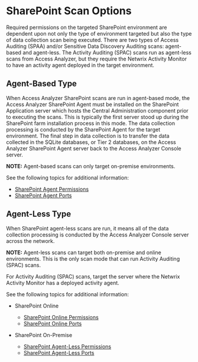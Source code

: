 # SharePoint Scan Options

Required permissions on the targeted SharePoint environment are dependent upon not only the type of
environment targeted but also the type of data collection scan being executed. There are two types
of Access Auditing (SPAA) and/or Sensitive Data Discovery Auditing scans: agent-based and
agent-less. The Activity Auditing (SPAC) scans run as agent-less scans from Access Analyzer, but
they require the Netwrix Activity Monitor to have an activity agent deployed in the target
environment.

## Agent-Based Type

When Access Analyzer SharePoint scans are run in agent-based mode, the Access Analyzer SharePoint
Agent must be installed on the SharePoint Application server which hosts the Central Administration
component prior to executing the scans. This is typically the first server stood up during the
SharePoint farm installation process in this mode. The data collection processing is conducted by
the SharePoint Agent for the target environment. The final step in data collection is to transfer
the data collected in the SQLite databases, or Tier 2 databases, on the Access Analyzer SharePoint
Agent server back to the Access Analyzer Console server.

**NOTE:** Agent-based scans can only target on-premise environments.

See the following topics for additional information:

- [SharePoint Agent Permissions](/docs/accessanalyzer/12.0/requirements/solutions/sharepoint/agentpermissions.md)
- [SharePoint Agent Ports](/docs/accessanalyzer/12.0/requirements/solutions/sharepoint/agentports.md)

## Agent-Less Type

When SharePoint agent-less scans are run, it means all of the data collection processing is
conducted by the Access Analyzer Console server across the network.

**NOTE:** Agent-less scans can target both on-premise and online environments. This is the only scan
mode that can run Activity Auditing (SPAC) scans.

For Activity Auditing (SPAC) scans, target the server where the Netwrix Activity Monitor has a
deployed activity agent.

See the following topics for additional information:

- SharePoint Online

  - [SharePoint Online Permissions](/docs/accessanalyzer/12.0/requirements/solutions/sharepoint/onlinepermissions.md)
  - [SharePoint Online Ports](/docs/accessanalyzer/12.0/requirements/solutions/sharepoint/onlineports.md)

- SharePoint On-Premise

  - [SharePoint Agent-Less Permissions](/docs/accessanalyzer/12.0/requirements/solutions/sharepoint/agentlesspermissions.md)
  - [SharePoint Agent-Less Ports](/docs/accessanalyzer/12.0/requirements/solutions/sharepoint/agentlessports.md)
